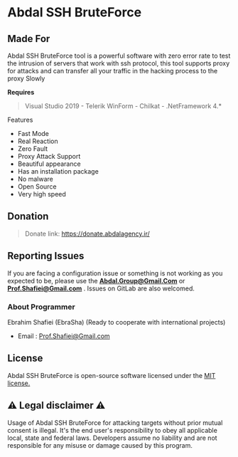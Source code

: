 # Abdal SSH BruteForce


## Made For 

Abdal SSH BruteForce tool is a powerful software with zero error rate to test the intrusion of servers that work with ssh protocol, this tool supports proxy for attacks and can transfer all your traffic in the hacking process to the proxy Slowly


**Requires**
> Visual Studio 2019 - Telerik WinForm - Chilkat - .NetFramework 4.*
>


Features

- Fast Mode
- Real Reaction
- Zero Fault
- Proxy Attack Support
- Beautiful appearance
- Has an installation package
- No malware
- Open Source
- Very high speed

## Donation 
> Donate link: https://donate.abdalagency.ir/ 


## Reporting Issues

If you are facing a configuration issue or something is not working as you expected to be, please use the **Abdal.Group@Gmail.Com** or **Prof.Shafiei@Gmail.com** . Issues on GitLab are also welcomed.




### About Programmer
Ebrahim Shafiei (EbraSha) (Ready to cooperate with international projects)
  - Email : Prof.Shafiei@Gmail.com


## License
Abdal SSH BruteForce is open-source software licensed under the [MIT license.](https://choosealicense.com/licenses/mit/)


## ⚠️ Legal disclaimer ⚠️

Usage of Abdal SSH BruteForce for attacking targets without prior mutual consent is illegal. It's the end user's responsibility to obey all applicable local, state and federal laws. Developers assume no liability and are not responsible for any misuse or damage caused by this program.





